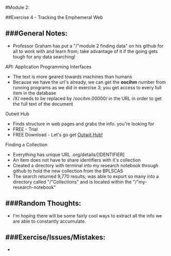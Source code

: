 #Module 2:

##Exercise 4 - Tracking the Emphemeral Web

###General Notes:
----------------
* Professor Graham has put a "/"module 2 finding data" on his github for all to work with and learn from; take advantage of it if the going gets tough for any data searching!

API: Application Programming Interfaces
* The text is more geared towards machines than humans
* Because we have the url's already, we can get the **oocihm** number from running programs as we did in exercise 3; you get access to every full item in the database 
* /X/ needs to be replaced by /oocihm.00000/ in the URL in order to get the full text of the document

Outwit Hub
* Finds structure in web pages and grabs the info. you're looking for
* FREE - Trial
* FREE Download - Let's go get [Outwit Hub!](https://www.outwit.com/products/hub/)

Finding a Collection
* Everything has unique URL .org/details/[IDENTIFIER]
* An item does not have to share identifiers with it's collection
* Created a directory with terminal into my research notebook through github to hold the new collection from the BPLSCAS
* The search returned 9,770 results; was able to export so many into a directory called "/"Collections" and is located within the "/"my-research-notebook"



###Random Thoughts:
------------------
* I'm hoping there will be some fairly cool ways to extract all the info we are able to constantly accumulate.

###Exercise/Issues/Mistakes:
---------------------------
*